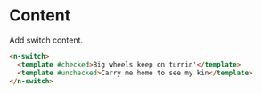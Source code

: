 # Content

Add switch content.

```html
<n-switch>
  <template #checked>Big wheels keep on turnin'</template>
  <template #unchecked>Carry me home to see my kin</template>
</n-switch>
```
